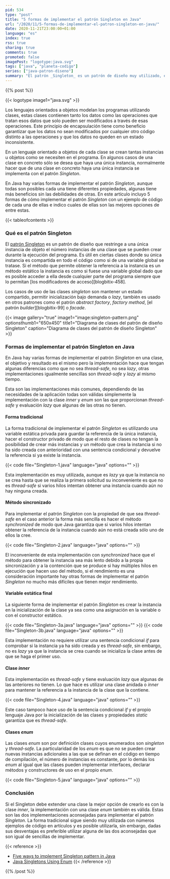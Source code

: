 ```yaml
---
pid: 534
type: "post"
title: "5 formas de implementar el patrón Singleton en Java"
url: "/2020/11/5-formas-de-implementar-el-patron-singleton-en-java/"
date: 2020-11-21T23:00:00+01:00
language: "es"
index: true
rss: true
sharing: true
comments: true
promoted: false
imagePost: "logotype:java.svg"
tags: ["java", "planeta-codigo"]
series: ["java-patron-diseno"]
summary: "El patrón _Singleton_ es un patrón de diseño muy utilizado, este patrón garantiza que de una clase solo haya una única instancia. En Java hay varias formas de implementar el patrón, algunas son más sencillas otras no son _thread-safe_ o con evaluación _lazy_."
---
```


{{% post %}}

{{< logotype image1="java.svg" >}}

Los lenguajes orientados a objetos modelan los programas utilizando clases, estas clases contienen tanto los datos como las operaciones que tratan esos datos que solo pueden ser modificados a través de esas operaciones. Este principio de encapsulación tiene como beneficio garantizar que los datos no sean modificados por cualquier otro código distinto a las operaciones y que los datos no queden en un estado inconsistente.

En un lenguaje orientado a objetos de cada clase se crean tantas instancias u objetos como se necesiten en el programa. En algunos casos de una clase en concreto sólo se desea que haya una única instancia, normalmente hacer que de una clase en concreto haya una única instancia se implementa con el patrón _Singleton_.

En Java hay varias formas de implementar el patrón _Singleton_, aunque todas son posibles cada una tiene diferentes propiedades, algunas tiene más beneficios sin las debilidades de otras. En este artículo incluyo 5 formas de cómo implementar el patrón _Singleton_ con un ejemplo de código de cada una de ellas e indico cuales de ellas son las mejores opciones de entre estas.

{{< tableofcontents >}}

### Qué es el patrón Singleton

El [patrón Singleton](https://en.wikipedia.org/wiki/Singleton_pattern) es un patrón de diseño que restringe a una única instancia de objeto el número instancias de una clase que se pueden crear durante la ejecución del programa. Es útil en ciertas clases donde su única instancia es compartida en todo el código como si de una variable global se tratase. Si el método que permite obtener la referencia a la instancia es un método estático la instancia es como si fuese una variable global dado que es posible acceder a ella desde cualquier parte del programa siempre que lo permitan [los modificadores de acceso][blogbitix-458].

Los casos de uso de las clases _singleton_ son mantener un estado compartido, permitir inicialización bajo demanda o _lazy_, también es usado en otros patrones como el patrón _abstract factory_, _factory method_, [el patrón _builder_][blogbitix-99] o _facade_.

{{< image
    gallery="true"
    image1="image:singleton-pattern.png" optionsthumb1="650x450" title1="Diagrama de clases del patrón de diseño Singleton"
    caption="Diagrama de clases del patrón de diseño Singleton" >}}

### Formas de implementar el patrón Singleton en Java

En Java hay varias formas de implementar el patrón _Singleton_ en una clase, el objetivo y resultado es el mismo pero la implementación hace que tengan algunas diferencias como que no sea _thread-safe_, no sea _lazy_, otras implementaciones igualmente sencillas son _thread-safe_ y _lazy_ al mismo tiempo.

Esta son las implementaciones más comunes, dependiendo de las necesidades de la aplicación todas son válidas simplemente la implementación con la clase _inner_ y _enum_ son las que proporcionan _thread-safe_ y evaluación _lazy_ que algunas de las otras no tienen.

#### Forma tradicional

La forma tradicional de implementar el patrón _Singleton_ es utilizando una variable estática privada para guardar la referencia de la única instancia, hacer el constructor privado de modo que el resto de clases no tengan la posibilidad de crear más instancias y un método que crea la instancia si no ha sido creada con anterioridad con una sentencia condicional y devuelve la referencia si ya existe la instancia.

{{< code file="Singleton-1.java" language="java" options="" >}}

Esta implementación es muy utilizada, aunque es _lazy_ ya que la instancia no se crea hasta que se realiza la primera solicitud su inconveniente es que no es _thread-safe_ si varios hilos intentan obtener una instancia cuando aún no hay ninguna creada.

#### Método sincronizado

Para implementar el patrón _Singleton_ con la propiedad de que sea _thread-safe_ en el caso anterior la forma más sencilla es hacer el método _synchronized_ de modo que Java garantiza que si varios hilos intentan obtener la referencia de la instancia cuando aún no está creada sólo uno de ellos la cree.

{{< code file="Singleton-2.java" language="java" options="" >}}

El inconveniente de esta implementación con _synchronized_ hace que el método para obtener la instancia sea más lento debido a la propia sincronización y a la contención que se produce si hay múltiples hilos en ejecución que hacen uso del método, si el rendimiento es una consideración importante hay otras formas de implementar el patrón _Singleton_ no mucho más difíciles que tienen mejor rendimiento.

#### Variable estática final

La siguiente forma de implementar el patrón _Singleton_ es crear la instancia en la inicialización de la clase ya sea como una asignación en la variable o con el constructor estático.

{{< code file="Singleton-3a.java" language="java" options="" >}}
{{< code file="Singleton-3b.java" language="java" options="" >}}

Esta implementación no requiere utilizar una sentencia condicional _if_ para comprobar si la instancia ya ha sido creada y es _thread-safe_, sin embargo, no es _lazy_ ya que la instancia se crea cuando se inicializa la clase antes de que se haga el primer uso.

#### Clase _inner_

Esta implementación es _thread-safe_ y tiene evaluación _lazy_ que algunas de las anteriores no tienen. Lo que hace es utilizar una clase anidada o _inner_ para mantener la referencia a la instancia de la clase que la contiene.

{{< code file="Singleton-4.java" language="java" options="" >}}

Este caso tampoco hace uso de la sentencia condicional _if_ y el propio lenguaje Java por la inicialización de las clases y propiedades _static_ garantiza que es _thread-safe_.

#### Clases _enum_

Las clases _enum_ son por definición clases cuyos enumerados son _singleton_ y _thread-safe_. La particularidad de los _enum_ es que no se pueden crear nuevas instancias adicionales a las que se definan en el código en tiempo de compilación, el número de instancias es constante, por lo demás los _enum_ al igual que las clases pueden implementar interfaces, declarar métodos y constructores de uso en el propio _enum_.

{{< code file="Singleton-5.java" language="java" options="" >}}

### Conclusión

Si el Singleton debe extender una clase la mejor opción de crearlo es con la clase _inner_, la implementación con una clase _enum_ también es válida. Estas son las dos implementaciones aconsejadas para implementar el patrón _Singleton_. La forma tradicional sigue siendo muy utilizada con números ejemplos de código en artículos y es posible utilizarla, sin embargo, dadas sus desventajas es preferible utilizar alguna de las dos aconsejadas que son igual de sencillas de implementar.

{{< reference >}}
* [Five ways to implement Singleton pattern in Java](http://www.learn4master.com/algorithms/java-singleton-pattern)
* [Java Singletons Using Enum](https://dzone.com/articles/java-singletons-using-enum)
{{< /reference >}}

{{% /post %}}
